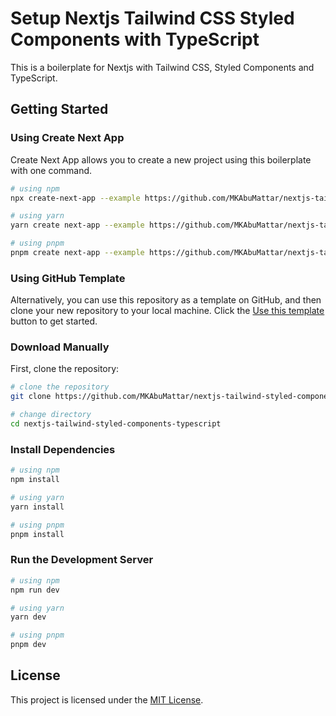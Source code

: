 # Setup Nextjs Tailwind CSS Styled Components with TypeScript

This is a boilerplate for Nextjs with Tailwind CSS, Styled Components and TypeScript.

## Getting Started

### Using Create Next App

Create Next App allows you to create a new project using this boilerplate with one command.

```bash
# using npm
npx create-next-app --example https://github.com/MKAbuMattar/nextjs-tailwind-styled-components-typescript

# using yarn
yarn create next-app --example https://github.com/MKAbuMattar/nextjs-tailwind-styled-components-typescript

# using pnpm
pnpm create next-app --example https://github.com/MKAbuMattar/nextjs-tailwind-styled-components-typescript
```

### Using GitHub Template

Alternatively, you can use this repository as a template on GitHub, and then clone your new repository to your local machine. Click the [Use this template](https://github.com/MKAbuMattar/nextjs-tailwind-styled-components-typescript/generate) button to get started.

### Download Manually

First, clone the repository:

```bash
# clone the repository
git clone https://github.com/MKAbuMattar/nextjs-tailwind-styled-components-typescript.git

# change directory
cd nextjs-tailwind-styled-components-typescript
```

### Install Dependencies

```bash
# using npm
npm install

# using yarn
yarn install

# using pnpm
pnpm install
```

### Run the Development Server

```bash
# using npm
npm run dev

# using yarn
yarn dev

# using pnpm
pnpm dev
```

## License

This project is licensed under the [MIT License](LICENSE).
